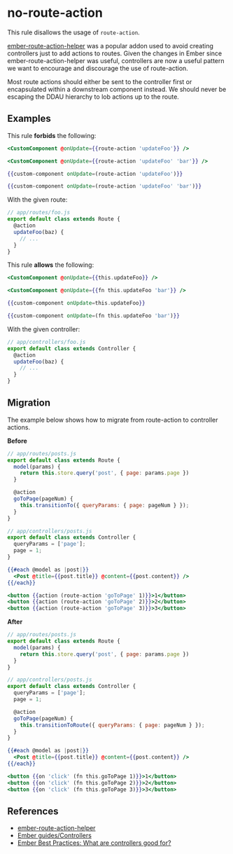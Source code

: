 # no-route-action

This rule disallows the usage of `route-action`.

[ember-route-action-helper](https://github.com/DockYard/ember-route-action-helper) was a popular addon used to avoid creating controllers just to add actions to routes. Given the changes in Ember since ember-route-action-helper was useful, controllers are now a useful pattern we want to encourage and discourage the use of route-action.

Most route actions should either be sent to the controller first or encapsulated within a downstream component instead. We should never be escaping the DDAU hierarchy to lob actions up to the route.

## Examples

This rule **forbids** the following:

```hbs
<CustomComponent @onUpdate={{route-action 'updateFoo'}} />
```

```hbs
<CustomComponent @onUpdate={{route-action 'updateFoo' 'bar'}} />
```

```hbs
{{custom-component onUpdate=(route-action 'updateFoo')}}
```

```hbs
{{custom-component onUpdate=(route-action 'updateFoo' 'bar')}}
```

With the given route:
```js
// app/routes/foo.js
export default class extends Route {
  @action
  updateFoo(baz) {
    // ...
  }
}
```

This rule **allows** the following:

```hbs
<CustomComponent @onUpdate={{this.updateFoo}} />
```

```hbs
<CustomComponent @onUpdate={{fn this.updateFoo 'bar'}} />
```

```hbs
{{custom-component onUpdate=this.updateFoo}}
```

```hbs
{{custom-component onUpdate=(fn this.updateFoo 'bar')}}
```

With the given controller:
```js
// app/controllers/foo.js
export default class extends Controller {
  @action
  updateFoo(baz) {
    // ...
  }
}
```

## Migration

The example below shows how to migrate from route-action to controller actions.

**Before**

```js
// app/routes/posts.js
export default class extends Route {
  model(params) {
    return this.store.query('post', { page: params.page })
  }

  @action
  goToPage(pageNum) {
    this.transitionTo({ queryParams: { page: pageNum } });
  }
}
```

```js
// app/controllers/posts.js
export default class extends Controller {
  queryParams = ['page'];
  page = 1;
}
```

```hbs
{{#each @model as |post|}}
  <Post @title={{post.title}} @content={{post.content}} />
{{/each}}

<button {{action (route-action 'goToPage' 1)}}>1</button>
<button {{action (route-action 'goToPage' 2)}}>2</button>
<button {{action (route-action 'goToPage' 3)}}>3</button>
```

**After**

```js
// app/routes/posts.js
export default class extends Route {
  model(params) {
    return this.store.query('post', { page: params.page })
  }
}
```

```js
// app/controllers/posts.js
export default class extends Controller {
  queryParams = ['page'];
  page = 1;

  @action
  goToPage(pageNum) {
    this.transitionToRoute({ queryParams: { page: pageNum } });
  }
}
```

```hbs
{{#each @model as |post|}}
  <Post @title={{post.title}} @content={{post.content}} />
{{/each}}

<button {{on 'click' (fn this.goToPage 1)}}>1</button>
<button {{on 'click' (fn this.goToPage 2)}}>2</button>
<button {{on 'click' (fn this.goToPage 3)}}>3</button>
```

## References

* [ember-route-action-helper](https://github.com/DockYard/ember-route-action-helper)
* [Ember guides/Controllers](https://guides.emberjs.com/release/routing/controllers/)
* [Ember Best Practices: What are controllers good for?](https://dockyard.com/blog/2017/06/16/ember-best-practices-what-are-controllers-good-for)
